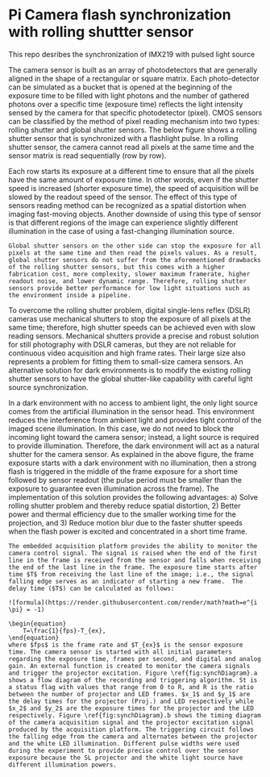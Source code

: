 # Pi Camera flash synchronization with rolling shuttter sensor
 This repo desribes the synchronization of IMX219 with pulsed light source
 
The camera sensor is built as an array of photodetectors that are generally aligned in the shape of a rectangular or square matrix. Each photo-detector can be simulated as a bucket that is opened at the beginning of the exposure time to be filled with light photons and the number of gathered photons over a specific time (exposure time) reflects the light intensity sensed by the camera for that specific photodetector (pixel). CMOS sensors can be classified by the method of pixel reading mechanism into two types: rolling shutter and global shutter sensors. The below figure shows a rolling shutter sensor that is synchronized with a flashlight pulse. In a rolling shutter sensor, the camera cannot read all pixels at the same time and the sensor matrix is read sequentially (row by row). 


Each row starts its exposure at a different time to ensure that all the pixels have the same amount of exposure time. In other words, even if the shutter speed is increased (shorter exposure time), the speed of acquisition will be slowed by the readout speed of the sensor. The effect of this type of sensors reading method can be recognized as a spatial distortion when imaging fast-moving objects. Another downside of using this type of sensor is that different regions of the image can experience slightly different illumination in the case of using a fast-changing illumination source.
	
	Global shutter sensors on the other side can stop the exposure for all pixels at the same time and then read the pixels values. As a result, global shutter sensors do not suffer from the aforementioned drawbacks of the rolling shutter sensors, but this comes with a higher fabrication cost, more complexity, slower maximum framerate, higher readout noise, and lower dynamic range. Therefore, rolling shutter sensors provide better performance for low light situations such as the environment inside a pipeline. 
	
 To overcome the rolling shutter problem, digital single-lens reflex (DSLR) cameras use mechanical shutters to stop the exposure of all pixels at the same time; therefore, high shutter speeds can be achieved even with slow reading sensors. Mechanical shutters provide a precise and robust solution for still photography with DSLR cameras, but they are not reliable for continuous video acquisition and high frame rates. Their large size also represents a problem for fitting them to small-size camera sensors. An alternative solution for dark environments is to modify the existing rolling shutter sensors to have the global shutter-like capability with careful light source synchronization. 
	
	 
In a dark environment with no access to ambient light, the only light source comes from the artificial illumination in the sensor head. This environment   reduces the interference from ambient light and provides tight control of the imaged scene illumination. In this case, we do not need to block the incoming light toward the camera sensor; instead, a light source is required to provide illumination. Therefore, the dark environment will act as a natural shutter for the camera sensor. As explained in the above figure, the frame exposure starts with a dark environment with no illumination, then a strong flash is triggered in the middle of the frame exposure for a short time followed by sensor readout (the pulse period must be smaller than the exposure to guarantee even illumination across the frame). The implementation of this solution provides the following advantages: a) Solve rolling shutter problem and thereby reduce spatial distortion, 2) Better power and thermal efficiency due to the smaller working time for the projection, and 3) Reduce motion blur due to the faster shutter speeds when the flash power is excited and concentrated in a short time frame.
	
	The embedded acquisition platform provides the ability to monitor the camera control signal. The signal is raised when the end of the first line in the frame is received from the sensor and falls when receiving the end of the last line in the frame. The exposure time starts after time $T$ from receiving the last line of the image; i.e., the signal falling edge serves as an indicator of starting a new frame.  The delay time ($T$) can be calculated as follows:
	
	![formula](https://render.githubusercontent.com/render/math?math=e^{i \pi} = -1)
	
	\begin{equation}
	    T=\frac{1}{fps}-T_{ex},
	\end{equation}
	where $fps$ is the frame rate and $T_{ex}$ is the sensor exposure time. The camera sensor is started with all initial parameters regarding the exposure time, frames per second, and digital and analog gain. An external function is created to monitor the camera signals and trigger the projector excitation. Figure \ref{fig:synchDiagram}.a shows a flow diagram of the recording and triggering algorithm. St is a status flag with values that range from 0 to R, and R is the ratio between the number of projector and LED frames. $x_1$ and $y_1$ are the delay times for the projector (Proj.) and LED respectively while $x_2$ and $y_2$ are the exposure times for the projector and the LED respectively. Figure \ref{fig:synchDiagram}.b shows the timing diagram of the camera acquisition signal and the projector excitation signal produced by the acquisition platform. The triggering circuit follows the falling edge from the camera and alternates between the projector and the white LED illumination. Different pulse widths were used during the experiment to provide precise control over the sensor exposure because the SL projector and the white light source have different illumination powers.
	
 
